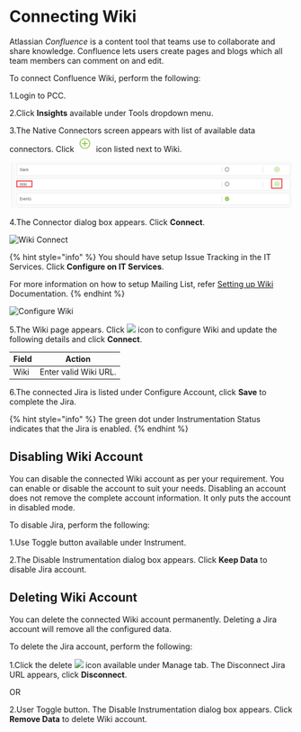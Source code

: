# Connecting Wiki

Atlassian _Confluence_ is a content tool that teams use to collaborate and share knowledge. Confluence lets users create pages and blogs which all team members can comment on and edit.

To connect Confluence Wiki, perform the following:

1.Login to PCC.

2.Click **Insights** available under Tools dropdown menu.

3.The Native Connectors screen appears with list of available data connectors. Click ![](../../../.gitbook/assets/Connect.png) icon listed next to Wiki.

![Wiki](../../../.gitbook/assets/Wiki.png)

4.The Connector dialog box appears. Click **Connect**.

![Wiki Connect](../../../.gitbook/assets/Wiki\_Conct.png)

{% hint style="info" %}
You should have setup Issue Tracking in the IT Services. Click **Configure on IT Services**.

For more information on how to setup Mailing List, refer [Setting up Wiki](https://docs.linuxfoundation.org/lfx/project-control-center-pre-release/it-services-for-a-project/setting-up-wiki) Documentation.
{% endhint %}

![Configure Wiki](../../../.gitbook/assets/Wiki\_Confg.png)

5.The Wiki page appears. Click ![](../../../.gitbook/assets/Con\_Icon.png) icon to configure Wiki and update the following details and click **Connect**.

| Field | Action                |
| ----- | --------------------- |
| Wiki  | Enter valid Wiki URL. |

6.The connected Jira is listed under Configure Account, click **Save** to complete the Jira.

{% hint style="info" %}
The green dot under Instrumentation Status indicates that the Jira is enabled.
{% endhint %}

## Disabling Wiki Account

You can disable the connected Wiki account as per your requirement. You can enable or disable the account to suit your needs. Disabling an account does not remove the complete account information. It only puts the account in disabled mode.

To disable Jira, perform the following:

1.Use Toggle button available under Instrument.

2.The Disable Instrumentation dialog box appears. Click **Keep Data** to disable Jira account.

## Deleting Wiki Account

You can delete the connected Wiki account permanently. Deleting a Jira account will remove all the configured data.

To delete the Jira account, perform the following:

1.Click the delete ![](../../../.gitbook/assets/delete\_icon.png) icon available under Manage tab. The Disconnect Jira URL appears, click **Disconnect**.

OR

2.User Toggle button. The Disable Instrumentation dialog box appears. Click **Remove Data** to delete Wiki account.

